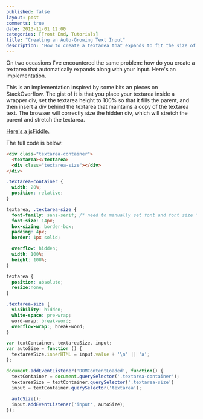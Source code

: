 ```yaml
---
published: false
layout: post
comments: true
date: 2013-11-01 12:00
categories: [Front End, Tutorials]
title: "Creating an Auto-Growing Text Input"
description: "How to create a textarea that expands to fit the size of your input."
---
```


On two occasions I've encountered the same problem: how do you create a textarea that automatically expands along with your input. Here's an implementation.

<!-- more -->

This is an implementation inspired by some bits an pieces on StackOverflow. The gist of it is that you place your textarea inside a wrapper div, set the textarea height to 100% so that it fills the parent, and then insert a div behind the textarea that maintains a copy of the textarea text. The browser will correctly size the hidden div, which will stretch the parent and stretch the textarea.

[Here's a jsFiddle.](http://jsfiddle.net/2UDdh/)

The full code is below:

``` html
<div class="textarea-container">
  <textarea></textarea>
  <div class="textarea-size"></div>
</div>
```

``` css
.textarea-container {
  width: 20%;
  position: relative;
}

textarea, .textarea-size {
  font-family: sans-serif; /* need to manually set font and font size */
  font-size: 14px;
  box-sizing: border-box;
  padding: 4px;
  border: 1px solid;

  overflow: hidden;
  width: 100%;
  height: 100%;
}

textarea {
  position: absolute;
  resize:none;
}

.textarea-size {
  visibility: hidden;
  white-space: pre-wrap;
  word-wrap: break-word;
  overflow-wrap:; break-word;
}
```

``` javascript
var textContainer, textareaSize, input;
var autoSize = function () {
  textareaSize.innerHTML = input.value + '\n' || 'a';
};

document.addEventListener('DOMContentLoaded', function() {
  textContainer = document.querySelector('.textarea-container');
  textareaSize = textContainer.querySelector('.textarea-size')
  input = textContainer.querySelector('textarea');
  
  autoSize();
  input.addEventListener('input', autoSize);
});
```


